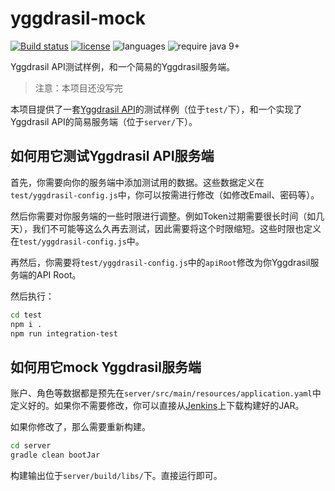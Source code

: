 # yggdrasil-mock
[![Build status](https://img.shields.io/travis/to2mbn/yggdrasil-mock.svg?style=flat-square)](https://travis-ci.org/to2mbn/yggdrasil-mock)
[![license](https://img.shields.io/github/license/to2mbn/yggdrasil-mock.svg?style=flat-square)](https://github.com/to2mbn/yggdrasil-mock/blob/master/LICENSE)
![languages](https://img.shields.io/badge/languages-javascript,_java-yellow.svg?style=flat-square)
![require java 9+](https://img.shields.io/badge/require_java-9+-orange.svg?style=flat-square)

Yggdrasil API测试样例，和一个简易的Yggdrasil服务端。

> 注意：本项目还没写完

本项目提供了一套[Yggdrasil API](https://github.com/to2mbn/authlib-injector/wiki/Yggdrasil%E6%9C%8D%E5%8A%A1%E7%AB%AF%E6%8A%80%E6%9C%AF%E8%A7%84%E8%8C%83)的测试样例（位于`test/`下），和一个实现了Yggdrasil API的简易服务端（位于`server/`下）。

## 如何用它测试Yggdrasil API服务端
首先，你需要向你的服务端中添加测试用的数据。这些数据定义在`test/yggdrasil-config.js`中，你可以按需进行修改（如修改Email、密码等）。

然后你需要对你服务端的一些时限进行调整。例如Token过期需要很长时间（如几天），我们不可能等这么久再去测试，因此需要将这个时限缩短。这些时限也定义在`test/yggdrasil-config.js`中。

再然后，你需要将`test/yggdrasil-config.js`中的`apiRoot`修改为你Yggdrasil服务端的API Root。

然后执行：
```bash
cd test
npm i .
npm run integration-test
```

## 如何用它mock Yggdrasil服务端
账户、角色等数据都是预先在`server/src/main/resources/application.yaml`中定义好的。如果你不需要修改，你可以直接从[Jenkins](https://ci.to2mbn.org/job/yggdrasil-mock/)上下载构建好的JAR。

如果你修改了，那么需要重新构建。
```bash
cd server
gradle clean bootJar
```
构建输出位于`server/build/libs/`下。直接运行即可。
